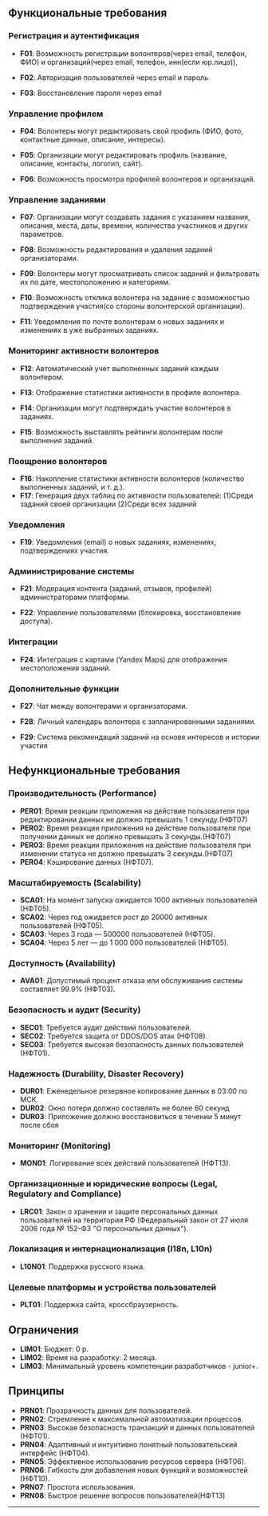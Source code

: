 

## Функциональные требования

### Регистрация и аутентификация

- **F01**: Возможность регистрации волонтеров(через email, телефон, ФИО) и организаций(через email, телефон, инн(если юр.лицо)), 
    
- **F02**: Авторизация пользователей через email и пароль
    
- **F03**: Восстановление пароля через email
    

### Управление профилем

- **F04**: Волонтеры могут редактировать свой профиль (ФИО, фото, контактные данные, описание, интересы).
    
- **F05**: Организации могут редактировать профиль (название, описание, контакты, логотип, сайт).
    
- **F06**: Возможность просмотра профилей волонтеров и организаций.
    

### Управление заданиями

- **F07**: Организации могут создавать задания с указанием названия, описания, места, даты, времени, количества участников и других параметров.
    
- **F08**: Возможность редактирования и удаления заданий организаторами.
    
- **F09**: Волонтеры могут просматривать список заданий и фильтровать их по дате, местоположению и категориям.
    
- **F10**: Возможность отклика волонтера на задание с возможностью подтверждения участия(со стороны волонтерской организации).
    
- **F11**: Уведомления по почте волонтерам о новых заданиях и изменениях в уже выбранных заданиях.
    

### Мониторинг активности волонтеров

- **F12**: Автоматический учет выполненных заданий каждым волонтером.
    
- **F13**: Отображение статистики активности в профиле волонтера.
    
- **F14**: Организации могут подтверждать участие волонтеров в заданиях.
    
- **F15**: Возможность выставлять рейтинги волонтерам после выполнения заданий.
    

### Поощрение волонтеров

- **F16**: Накопление статистики активности волонтеров (количество выполненных заданий, и т. д.).
- **F17**: Генерация двух таблиц по активности пользователей:
	(1)Среди заданий своей организации
	(2)Среди всех заданий

### Уведомления

- **F19**: Уведомления (email) о новых заданиях, изменениях, подтверждениях участия.

### Администрирование системы

- **F21**: Модерация контента (заданий, отзывов, профилей) администраторами платформы.
    
- **F22**: Управление пользователями (блокировка, восстановление доступа).
    

### Интеграции

- **F24**: Интеграция с картами (Yandex Maps) для отображения местоположения заданий.


### Дополнительные функции

- **F27**: Чат между волонтерами и организаторами.
    
- **F28**: Личный календарь волонтера с запланированными заданиями.
    
- **F29**: Система рекомендаций заданий на основе интересов и истории участия

## Нефункциональные требования

### Производительность (Performance)
- **PER01**: Время реакции приложения на действие пользователя при редактировании данных не должно превышать 1 секунду.(НФТ07)
- **PER02**: Время реакции приложения на действие пользователя при получении данных не должно превышать 3 секунды.(НФТ07)
-  **PER03**: Время реакции приложения на действие пользователя при изменении статуса не должно превышать 3 секунды.(НФТ07)
- **PER04**: Кэширование данных (НФТ07).


### Масштабируемость (Scalability)

- **SCA01**: На момент запуска ожидается 1000 активных пользователей (НФТ05).
- **SCA02**: Через год ожидается рост до 20000 активных пользователей (НФТ05).
- **SCA03**: Через 3 года — 500000 пользователей (НФТ05).
- **SCA04**: Через 5 лет — до 1 000 000 пользователей (НФТ05).


### Доступность (Availability)

- **AVA01**: Допустимый процент отказа или обслуживания системы составляет 99.9% (НФТ03).


### Безопасность и аудит (Security)

- **SEC01**: Требуется аудит действий пользователей.
- **SEC02**: Требуется защита от DDOS/DOS атак (НФТ08).
- **SEC03**: Требуется высокая безопасность данных пользователей (НФТ01).


### Надежность (Durability, Disaster Recovery)

- **DUR01**: Еженедельное резервное копирование данных в 03:00 по МСК.
- **DUR02**: Окно потери должно составлять не более 60 секунд
- **DUR03**: Приложение должно восстановиться в течении 5 минут после сбоя


### Мониторинг (Monitoring)

- **MON01**: Логирование всех действий пользователей (НФТ13).


### Организационные и юридические вопросы (Legal, Regulatory and Compliance)

- **LRC01**: Закон о хранении и защите персональных данных пользователей на территории РФ (Федеральный закон от 27 июля 2006 года № 152-ФЗ "О персональных данных").

### Локализация и интернационализация (I18n, L10n)

- **L10N01**: Поддержка русского языка.

### Целевые платформы и устройства пользователей

- **PLT01**: Поддержка сайта, кроссбраузерность.


## Ограничения

- **LIM01**: Бюджет: 0 р.
- **LIM02**: Время на разработку: 2 месяца.
- **LIM03**: Минимальный уровень компетенции разработчиков - junior+.

## Принципы

- **PRN01**: Прозрачность данных для пользователей.
- **PRN02**: Стремление к максимальной автоматизации процессов.
- **PRN03**: Высокая безопасность транзакций и данных пользователей (НФТ01).
- **PRN04**: Адаптивный и интуитивно понятный пользовательский интерфейс (НФТ04).
- **PRN05**: Эффективное использование ресурсов сервера (НФТ06).
- **PRN06**: Гибкость для добавления новых функций и возможностей (НФТ10).
- **PRN07**: Простота использования.
- **PRN08**: Быстрое решение вопросов пользователей(НФТ13)

----

